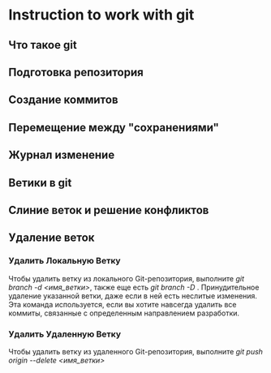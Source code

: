 # Instruction to work with git

## Что такое git     

## Подготовка репозитория

## Создание коммитов

## Перемещение между "сохранениями"

## Журнал изменение
 
## Ветики в git 

## Слиние веток и решение конфликтов

## Удаление веток

### Удалить Локальную Ветку
Чтобы удалить ветку из локального Git-репозитория, выполните *git branch -d <имя_ветки>*, также еще есть *git branch -D <branch>*. Принудительное удаление указанной ветки, даже если в ней есть неслитые изменения. Эта команда используется, если вы хотите навсегда удалить все коммиты, связанные с определенным направлением разработки.

### Удалить Удаленную Ветку
Чтобы удалить ветку из удаленного Git-репозитория, выполните *git push origin --delete <имя_ветки>*